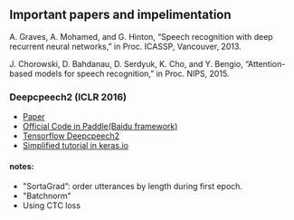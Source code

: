 ## Important papers and impelimentation

A. Graves, A. Mohamed, and G. Hinton, “Speech recognition with
deep recurrent neural networks,” in Proc. ICASSP, Vancouver, 2013.

J. Chorowski, D. Bahdanau, D. Serdyuk, K. Cho, and Y. Bengio,
“Attention-based models for speech recognition,” in Proc. NIPS, 2015.

### Deepcpeech2 (ICLR 2016)
 - [Paper](https://arxiv.org/abs/1512.02595)
 - [Official Code in Paddle(Baidu framework)](https://github.com/PaddlePaddle/PaddleSpeech)
 - [Tensorflow Deepcpeech2](https://github.com/tensorflow/models/blob/238922e98dd0e8254b5c0921b241a1f5a151782f/research/deep_speech)
 - [Simplified tutorial in keras.io](https://keras.io/examples/audio/ctc_asr/)
#### notes:
- "SortaGrad”: order utterances by length during first epoch.
- "Batchnorm"
- Using CTC loss
